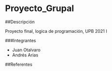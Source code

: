 # Proyecto_Grupal

##Descripción

Proyecto final, logica de programación, UPB 2021 I

###Integrantes
- Juan Otalvaro
- Andrés Arias

##Referentes 
